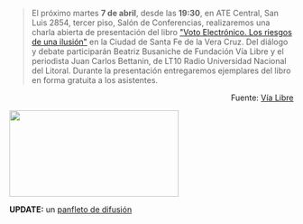 <html><body><blockquote>El próximo martes <strong>7 de abril</strong>, desde las <strong>19:30</strong>, en ATE Central, San Luis 2854, tercer piso, Salón de Conferencias, realizaremos una charla abierta de presentación del libro <a href="http://www.vialibre.org.ar/wp-content/uploads/2009/03/evoto.pdf">"Voto Electrónico. Los riesgos de una ilusión"</a> en la Ciudad de Santa Fe de la Vera Cruz.  Del diálogo y debate participarán Beatriz Busaniche de Fundación Vía Libre y el periodista Juan Carlos Bettanin, de LT10 Radio Universidad Nacional del Litoral.  Durante la presentación entregaremos ejemplares del libro en forma gratuita a los asistentes.</blockquote>

<p style="text-align: right;">Fuente: <a href="http://www.vialibre.org.ar/2009/04/04/santa-fe-charla-abierta-sobre-voto-electronico/" target="_blank">Vía Libre</a>

<a href="/wp-content/uploads/2009/04/evoto-cover.jpg"><img class="aligncenter size-medium wp-image-1391" title="evoto-cover" src="/wp-content/uploads/2009/04/evoto-cover-300x153.jpg" alt="" width="300" height="153"></a>



</p><p style="text-align: left;"><strong>UPDATE:</strong> un <a href="/wp-content/uploads/2009/04/charlavoto.pdf">panfleto de difusión</a></p></body></html>